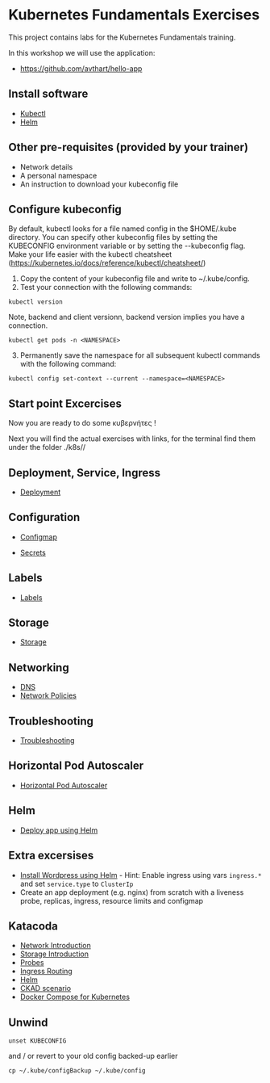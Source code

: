 # Kubernetes Fundamentals Exercises

This project contains labs for the Kubernetes Fundamentals training.

In this workshop we will use the application:
* <https://github.com/avthart/hello-app>

## Install software

* [Kubectl](k8s/kubectl/)
* [Helm](k8s/helm/)

## Other pre-requisites (provided by your trainer)

- Network details
- A personal namespace
- An instruction to download your kubeconfig file

## Configure kubeconfig
By default, kubectl looks for a file named config in the $HOME/.kube directory. You can specify other kubeconfig files by setting the KUBECONFIG environment variable or by setting the --kubeconfig flag. Make your life easier with the kubectl cheatsheet (https://kubernetes.io/docs/reference/kubectl/cheatsheet/)

1. Copy the content of your kubeconfig file and write to ~/.kube/config.
2. Test your connection with the following commands:

```
kubectl version
```
Note, backend and client versionn, backend version implies you have a connection.
```
kubectl get pods -n <NAMESPACE>
```
3. Permanently save the namespace for all subsequent kubectl commands with the following command:
```
kubectl config set-context --current --namespace=<NAMESPACE>
```

## Start point Excercises

Now you are ready to do some κυβερνήτες !

Next you will find the actual exercises with links, for the terminal find them under the folder ./k8s/<xyz>/

## Deployment, Service, Ingress

* [Deployment](k8s/deployment/)

## Configuration

* [Configmap](k8s/config-map/)

* [Secrets](k8s/secrets/)

## Labels

* [Labels](k8s/labels/)

## Storage

* [Storage](k8s/storage/)

## Networking

* [DNS](k8s/dns/)
* [Network Policies](k8s/network-policies/)

## Troubleshooting

* [Troubleshooting](k8s/debugging/)

## Horizontal Pod Autoscaler

* [Horizontal Pod Autoscaler](k8s/hpa/)

## Helm

* [Deploy app using Helm](k8s/helm-app/)

## Extra excersises

* [Install Wordpress using Helm](https://github.com/bitnami/charts/tree/master/bitnami/wordpress) - Hint: Enable ingress using vars `ingress.*` and set `service.type` to `ClusterIp`
* Create an app deployment (e.g. nginx) from scratch  with a liveness probe, replicas, ingress, resource limits and configmap

## Katacoda

* [Network Introduction](https://www.katacoda.com/courses/kubernetes/networking-introduction)
* [Storage Introduction](https://www.katacoda.com/courses/kubernetes/storage-introduction)
* [Probes](https://www.katacoda.com/courses/kubernetes/liveness-readiness-healthchecks)
* [Ingress Routing](https://www.katacoda.com/courses/kubernetes/create-kubernetes-ingress-routes)
* [Helm](https://www.katacoda.com/courses/kubernetes/helm-package-manager)
* [CKAD scenario](https://www.katacoda.com/courses/kubernetes/first-steps-to-ckad-certification)
* [Docker Compose for Kubernetes](https://www.katacoda.com/courses/kubernetes/deploy-docker-compose-using-kompose)

## Unwind

```
unset KUBECONFIG
```
and / or revert to your old config backed-up earlier

```
cp ~/.kube/configBackup ~/.kube/config
```